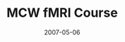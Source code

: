 ---
title: "MCW fMRI Course"
project_id: 
date: 2007-05-06
conference_id: ""
presenters:
   - peter_bandettini
summary: "<p>MCW fMRI Course, Milwaukee</p>"
file: /assets/presentations/T207.ppt
filename: T207.ppt
layout: presentation
---